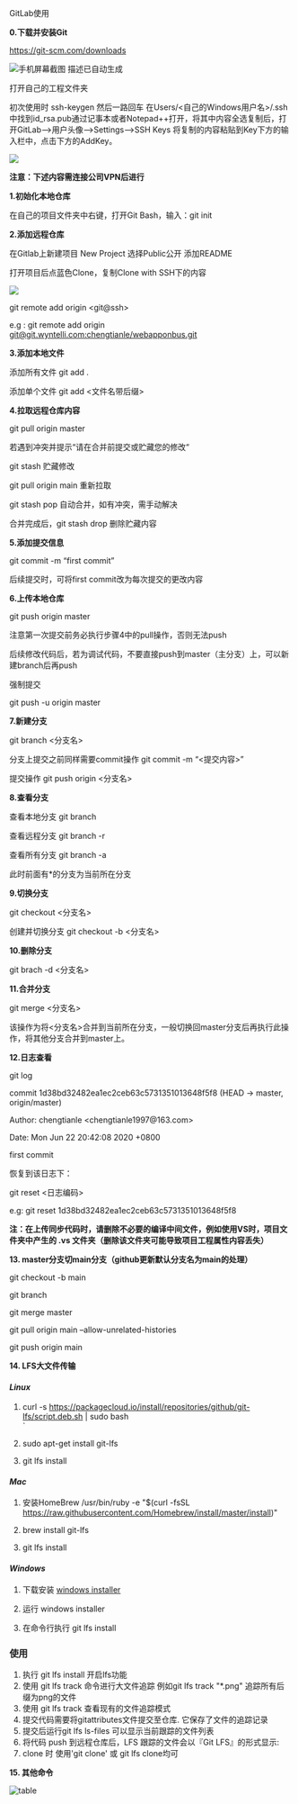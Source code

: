 GitLab使用

**0.下载并安装Git**

<https://git-scm.com/downloads>

![手机屏幕截图 描述已自动生成](media/62ae75dfd65b9b4a6024f544b2c71ec6.tmp)

打开自己的工程文件夹

初次使用时 ssh-keygen 然后一路回车
在Users/\<自己的Windows用户名\>/.ssh中找到id_rsa.pub通过记事本或者Notepad++打开，将其中内容全选复制后，打开GitLab--\>用户头像--\>Settings--\>SSH
Keys 将复制的内容粘贴到Key下方的输入栏中，点击下方的AddKey。

![](media/1ff1986f49c5901da166d5e867660170.png)

**注意：下述内容需连接公司VPN后进行**

**1.初始化本地仓库**

在自己的项目文件夹中右键，打开Git Bash，输入：git init

**2.添加远程仓库**

在Gitlab上新建项目 New Project 选择Public公开 添加README

打开项目后点蓝色Clone，复制Clone with SSH下的内容

![](media/166fdfb1723bc0a10f44f2ef58d6d87c.tmp)

git remote add origin \<git\@ssh\>

e.g : git remote add origin
[git\@git.wyntelli.com:chengtianle/webapponbus.git](git@git.wyntelli.com:chengtianle/webapponbus.git)

**3.添加本地文件**

添加所有文件 git add .

添加单个文件 git add \<文件名带后缀\>

**4.拉取远程仓库内容**

git pull origin master

若遇到冲突并提示“请在合并前提交或贮藏您的修改“

git stash 贮藏修改

git pull origin main 重新拉取

git stash pop 自动合并，如有冲突，需手动解决

合并完成后，git stash drop 删除贮藏内容

**5.添加提交信息**

git commit -m “first commit”

后续提交时，可将first commit改为每次提交的更改内容

**6.上传本地仓库**

git push origin master

注意第一次提交前务必执行步骤4中的pull操作，否则无法push

后续修改代码后，若为调试代码，不要直接push到master（主分支）上，可以新建branch后再push

强制提交

git push -u origin master

**7.新建分支**

git branch \<分支名\>

分支上提交之前同样需要commit操作 git commit -m “\<提交内容\>”

提交操作 git push origin \<分支名\>

**8.查看分支**

查看本地分支 git branch

查看远程分支 git branch -r

查看所有分支 git branch -a

此时前面有\*的分支为当前所在分支

**9.切换分支**

git checkout \<分支名\>

创建并切换分支 git checkout -b \<分支名\>

**10.删除分支**

git brach -d \<分支名\>

**11.合并分支**

git merge \<分支名\>

该操作为将\<分支名\>合并到当前所在分支，一般切换回master分支后再执行此操作，将其他分支合并到master上。

**12.日志查看**

git log

commit 1d38bd32482ea1ec2ceb63c5731351013648f5f8 (HEAD -\> master, origin/master)

Author: chengtianle \<chengtianle1997\@163.com\>

Date: Mon Jun 22 20:42:08 2020 +0800

first commit

恢复到该日志下：

git reset \<日志编码\>

e.g: git reset 1d38bd32482ea1ec2ceb63c5731351013648f5f8

**注：在上传同步代码时，请删除不必要的编译中间文件，例如使用VS时，项目文件夹中产生的
.vs 文件夹（删除该文件夹可能导致项目工程属性内容丢失）**

**13. master分支切main分支（github更新默认分支名为main的处理）**

git checkout -b main

git branch

git merge master

git pull origin main –allow-unrelated-histories

git push origin main

**14. LFS大文件传输**

#### *Linux*

1.  curl -s
    https://packagecloud.io/install/repositories/github/git-lfs/script.deb.sh \|
    sudo bash  
    \`

2.  sudo apt-get install git-lfs

3.  git lfs install

#### *Mac*

1.  安装HomeBrew /usr/bin/ruby -e "\$(curl -fsSL
    https://raw.githubusercontent.com/Homebrew/install/master/install)"

2.  brew install git-lfs

3.  git lfs install

#### *Windows*

1.  下载安装 [windows
    installer](https://link.jianshu.com?t=https%3A%2F%2Fgithub.com%2Fgithub%2Fgit-lfs%2Freleases)

2.  运行 windows installer

3.  在命令行执行 git lfs install

### 使用

1.  执行 git lfs install 开启lfs功能
2.  使用 git lfs track 命令进行大文件追踪 例如git lfs track "\*.png"
    追踪所有后缀为png的文件
3.  使用 git lfs track 查看现有的文件追踪模式
4.  提交代码需要将gitattributes文件提交至仓库. 它保存了文件的追踪记录
5.  提交后运行git lfs ls-files 可以显示当前跟踪的文件列表
6.  将代码 push 到远程仓库后，LFS 跟踪的文件会以『Git LFS』的形式显示:
7.  clone 时 使用'git clone' 或 git lfs clone均可

**15. 其他命令**

![table](table.jpg)
